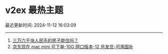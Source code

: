 # v2ex 最热主题

最近更新时间: 2024-11-12 16:03:09

--- 
1. [三万六千块人民币的房子能住吗？](https://www.v2ex.com/t/1088705) 
2. [京东现在 mac mini 可下单-10G 网口版本-12 月发货-可用国补](https://www.v2ex.com/t/1088736) 

